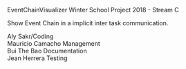 EventChainVisualizer
Winter School Project 2018 - Stream C



Show Event Chain in a implicit inter task communication.


Aly Sakr/Coding  
Mauricio Camacho Management   
Bui The Bao Documentation  
Jean Herrera  Testing  